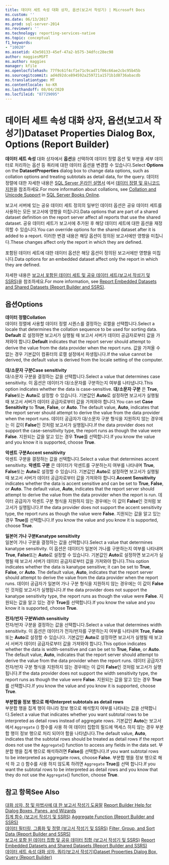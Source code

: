 ```yaml
---
title: 데이터 세트 속성 대화 상자, 옵션(보고서 작성기) | Microsoft Docs
ms.custom: ''
ms.date: 06/13/2017
ms.prod: sql-server-2014
ms.reviewer: ''
ms.technology: reporting-services-native
ms.topic: conceptual
f1_keywords:
- "10020"
ms.assetid: 43e50133-45ef-47a2-b575-34dfcc28ec98
author: maggiesMSFT
ms.author: maggies
manager: kfile
ms.openlocfilehash: 77f9c61f4cf1e71c9cad71f06c66ae2cbc95b45b
ms.sourcegitcommit: ad4d92dce894592a259721a1571b1d8736abacdb
ms.translationtype: MT
ms.contentlocale: ko-KR
ms.lasthandoff: 08/04/2020
ms.locfileid: "87729095"
---
```

# <a name="dataset-properties-dialog-box-options-report-builder"></a><span data-ttu-id="d4637-102">데이터 세트 속성 대화 상자, 옵션(보고서 작성기)</span><span class="sxs-lookup"><span data-stu-id="d4637-102">Dataset Properties Dialog Box, Options (Report Builder)</span></span>
  <span data-ttu-id="d4637-103">**데이터 세트 속성** 대화 상자에서 **옵션**을 선택하여 데이터 정렬 옵션 및 부분을 세부 데이터로 처리하는 옵션 등 쿼리에 대한 데이터 옵션을 변경할 수 있습니다.</span><span class="sxs-lookup"><span data-stu-id="d4637-103">Select **Options** on the **DatasetProperties** dialog box to change data options, such as collation options and treating subtotals as detail data, for the query.</span></span> <span data-ttu-id="d4637-104">데이터 정렬에 대한 자세한 내용은 [SQL Server 온라인 설명서](../../relational-databases/collations/collation-and-unicode-support.md) 에서 [데이터 정렬 및 유니코드 지원](https://go.microsoft.com/fwlink/?linkid=98335)을 참조하세요.</span><span class="sxs-lookup"><span data-stu-id="d4637-104">For more information about collations, see [Collation and Unicode Support](../../relational-databases/collations/collation-and-unicode-support.md) in [SQL Server Books Online](https://go.microsoft.com/fwlink/?linkid=98335).</span></span>  
  
 <span data-ttu-id="d4637-105">보고서 서버에 있는 공유 데이터 세트 정의의 일부인 데이터 옵션은 공유 데이터 세트를 사용하는 모든 보고서에 영향을 미칩니다.</span><span class="sxs-lookup"><span data-stu-id="d4637-105">Data options that are part of a shared dataset definition on the report server affect all reports that use the shared dataset.</span></span> <span data-ttu-id="d4637-106">공유 데이터 세트가 보고서에 추가된 후 해당 데이터 세트에 대한 옵션을 재정의할 수 있습니다.</span><span class="sxs-lookup"><span data-stu-id="d4637-106">You can override options for the shared dataset after it is added to a report.</span></span> <span data-ttu-id="d4637-107">이러한 변경 내용은 해당 옵션이 정의된 보고서에만 영향을 미칩니다.</span><span class="sxs-lookup"><span data-stu-id="d4637-107">These changes affect only the report in which they are defined.</span></span>  
  
 <span data-ttu-id="d4637-108">포함된 데이터 세트에 대한 데이터 옵션은 해당 옵션이 정의된 보고서에만 영향을 미칩니다.</span><span class="sxs-lookup"><span data-stu-id="d4637-108">Data options for an embedded dataset affect only the report in which they are defined.</span></span>  
  
 <span data-ttu-id="d4637-109">자세한 내용은 [보고서 포함된 데이터 세트 및 공유 데이터 세트&#40;보고서 작성기 및 SSRS&#41;](report-embedded-datasets-and-shared-datasets-report-builder-and-ssrs.md)을 참조하세요.</span><span class="sxs-lookup"><span data-stu-id="d4637-109">For more information, see [Report Embedded Datasets and Shared Datasets &#40;Report Builder and SSRS&#41;](report-embedded-datasets-and-shared-datasets-report-builder-and-ssrs.md).</span></span>  
  
## <a name="options"></a><span data-ttu-id="d4637-110">옵션</span><span class="sxs-lookup"><span data-stu-id="d4637-110">Options</span></span>  
 <span data-ttu-id="d4637-111">**데이터 정렬**</span><span class="sxs-lookup"><span data-stu-id="d4637-111">**Collation**</span></span>  
 <span data-ttu-id="d4637-112">데이터 정렬에 사용할 데이터 정렬 시퀀스를 결정하는 로캘을 선택합니다.</span><span class="sxs-lookup"><span data-stu-id="d4637-112">Select a locale that determines the collation sequence to be used for sorting data.</span></span> <span data-ttu-id="d4637-113">**Default** 로 설정하면 보고서가 실행될 때 보고서 서버가 데이터 공급자로부터 값을 가져와야 합니다.</span><span class="sxs-lookup"><span data-stu-id="d4637-113">**Default** indicates that the report server should attempt to derive the value from the data provider when the report runs.</span></span> <span data-ttu-id="d4637-114">값을 가져올 수 없는 경우 기본값이 컴퓨터의 로캘 설정에서 파생됩니다.</span><span class="sxs-lookup"><span data-stu-id="d4637-114">If the value cannot be derived, the default value is derived from the locale setting of the computer.</span></span>  
  
 <span data-ttu-id="d4637-115">**대/소문자 구분**</span><span class="sxs-lookup"><span data-stu-id="d4637-115">**Case sensitivity**</span></span>  
 <span data-ttu-id="d4637-116">대/소문자 구분을 결정하는 값을 선택합니다.</span><span class="sxs-lookup"><span data-stu-id="d4637-116">Select a value that determines case sensitivity.</span></span> <span data-ttu-id="d4637-117">이 옵션은 데이터가 대/소문자를 구분하는지 여부를 나타냅니다.</span><span class="sxs-lookup"><span data-stu-id="d4637-117">This option indicates whether the data is case-sensitive.</span></span> <span data-ttu-id="d4637-118">**대/소문자 구분** 은 **True**, **False**또는 **Auto**로 설정할 수 있습니다. 기본값인 **Auto**로 설정하면 보고서가 실행될 때 보고서 서버가 데이터 공급자로부터 값을 가져와야 합니다.</span><span class="sxs-lookup"><span data-stu-id="d4637-118">You can set **Case Sensitivity** to **True**, **False**, or **Auto**. The default value, **Auto**, indicates that the report server should attempt to derive the value from the data provider when the report runs.</span></span> <span data-ttu-id="d4637-119">데이터 공급자가 대/소문자 구분 형식을 지원하지 않는 경우에는 이 값이 **False**인 것처럼 보고서가 실행됩니다.</span><span class="sxs-lookup"><span data-stu-id="d4637-119">If the data provider does not support the case-sensitivity type, the report runs as though the value were **False**.</span></span> <span data-ttu-id="d4637-120">지원되는 값을 알고 있는 경우 **True**를 선택합니다.</span><span class="sxs-lookup"><span data-stu-id="d4637-120">If you know the value and you know it is supported, choose **True**.</span></span>  
  
 <span data-ttu-id="d4637-121">**악센트 구분**</span><span class="sxs-lookup"><span data-stu-id="d4637-121">**Accent sensitivity**</span></span>  
 <span data-ttu-id="d4637-122">악센트 구분을 결정하는 값을 선택합니다.</span><span class="sxs-lookup"><span data-stu-id="d4637-122">Select a value that determines accent sensitivity.</span></span> <span data-ttu-id="d4637-123">**악센트 구분** 은 데이터가 악센트를 구분하는지 여부를 나타내며 **True**, **False**또는 **Auto**로 설정할 수 있습니다. 기본값인 **Auto**로 설정하면 보고서가 실행될 때 보고서 서버가 데이터 공급자로부터 값을 가져와야 합니다.</span><span class="sxs-lookup"><span data-stu-id="d4637-123">**Accent Sensitivity** indicates whether the data is accent sensitive and can be set to **True**, **False**, or **Auto**. The default value, **Auto**, indicates that the report server should attempt to derive the value from the data provider when the report is run.</span></span> <span data-ttu-id="d4637-124">데이터 공급자가 악센트 구분 형식을 지원하지 않는 경우에는 이 값이 **False**인 것처럼 보고서가 실행됩니다.</span><span class="sxs-lookup"><span data-stu-id="d4637-124">If the data provider does not support the accent sensitivity type, the report runs as though the value were **False**.</span></span> <span data-ttu-id="d4637-125">지원되는 값을 알고 있는 경우 **True**를 선택합니다.</span><span class="sxs-lookup"><span data-stu-id="d4637-125">If you know the value and you know it is supported, choose **True**.</span></span>  
  
 <span data-ttu-id="d4637-126">**일본어 가나 구분**</span><span class="sxs-lookup"><span data-stu-id="d4637-126">**Kanatype sensitivity**</span></span>  
 <span data-ttu-id="d4637-127">일본어 가나 구분을 결정하는 값을 선택합니다.</span><span class="sxs-lookup"><span data-stu-id="d4637-127">Select a value that determines kanatype sensitivity.</span></span> <span data-ttu-id="d4637-128">이 옵션은 데이터가 일본어 가나를 구분하는지 여부를 나타내며 **True**, **False**또는 **Auto**로 설정할 수 있습니다. 기본값인 **Auto**로 설정하면 보고서가 실행될 때 보고서 서버가 데이터 공급자로부터 값을 가져와야 합니다.</span><span class="sxs-lookup"><span data-stu-id="d4637-128">This option indicates whether the data is kanatype sensitive; it can be set to **True**, **False**, or **Auto**. The default value, **Auto**, indicates that the report server should attempt to derive the value from the data provider when the report runs.</span></span> <span data-ttu-id="d4637-129">데이터 공급자가 일본어 가나 구분 형식을 지원하지 않는 경우에는 이 값이 **False**인 것처럼 보고서가 실행됩니다.</span><span class="sxs-lookup"><span data-stu-id="d4637-129">If the data provider does not support the kanatype sensitivity type, the report runs as though the value were **False**.</span></span> <span data-ttu-id="d4637-130">지원되는 값을 알고 있는 경우 **True**를 선택합니다.</span><span class="sxs-lookup"><span data-stu-id="d4637-130">If you know the value and you know it is supported, choose **True**.</span></span>  
  
 <span data-ttu-id="d4637-131">**전자/반자 구분**</span><span class="sxs-lookup"><span data-stu-id="d4637-131">**Width sensitivity**</span></span>  
 <span data-ttu-id="d4637-132">전자/반자 구분을 결정하는 값을 선택합니다.</span><span class="sxs-lookup"><span data-stu-id="d4637-132">Select a value that determines width sensitivity.</span></span> <span data-ttu-id="d4637-133">이 옵션은 데이터가 전자/반자를 구분하는지 여부를 나타내며 **True**, **False**또는 **Auto**로 설정할 수 있습니다. 기본값인 **Auto**로 설정하면 보고서가 실행될 때 보고서 서버가 데이터 공급자로부터 값을 가져와야 합니다.</span><span class="sxs-lookup"><span data-stu-id="d4637-133">This option indicates whether the data is width-sensitive and can be set to **True**, **False**, or **Auto**. The default value, **Auto**, indicates that the report server should attempt to derive the value from the data provider when the report runs.</span></span> <span data-ttu-id="d4637-134">데이터 공급자가 전자/반자 구분 형식을 지원하지 않는 경우에는 이 값이 **False**인 것처럼 보고서가 실행됩니다.</span><span class="sxs-lookup"><span data-stu-id="d4637-134">If the data provider does not support the width sensitivity type, the report runs as though the value were **False**.</span></span> <span data-ttu-id="d4637-135">지원되는 값을 알고 있는 경우 **True**를 선택합니다.</span><span class="sxs-lookup"><span data-stu-id="d4637-135">If you know the value and you know it is supported, choose **True**.</span></span>  
  
 <span data-ttu-id="d4637-136">**부분합을 정보 행으로 해석**</span><span class="sxs-lookup"><span data-stu-id="d4637-136">**Interpret subtotals as detail rows**</span></span>  
 <span data-ttu-id="d4637-137">부분합 행을 집계 행이 아니라 정보 행으로 해석할지 여부를 나타내는 값을 선택합니다.</span><span class="sxs-lookup"><span data-stu-id="d4637-137">Select a value that indicates whether you want subtotal rows to be interpreted as detail rows instead of aggregate rows.</span></span> <span data-ttu-id="d4637-138">기본값인 **Auto**는 보고서에서 `Aggregate` () 함수를 사용 하 여 데이터 집합의 필드에 액세스 하지 않는 경우 부분합 행이 정보 행으로 처리 되어야 함을 나타냅니다.</span><span class="sxs-lookup"><span data-stu-id="d4637-138">The default value, **Auto**, indicates that the subtotal rows should be treated as detail rows if the report does not use the `Aggregate`() function to access any fields in the data set.</span></span> <span data-ttu-id="d4637-139">부분합 행을 집계 행으로 해석하려면 **False**를 선택합니다.</span><span class="sxs-lookup"><span data-stu-id="d4637-139">If you want subtotal rows to be interpreted as aggregate rows, choose **False**.</span></span> <span data-ttu-id="d4637-140">부분합 행을 정보 행으로 해석 하 고 () 함수를 사용 하지 않도록 하려면 `Aggregate` **True**를 선택 합니다.</span><span class="sxs-lookup"><span data-stu-id="d4637-140">If you want the subtotal rows to be interpreted as detail rows and you know that they do not use the `Aggregate`() function, choose **True**.</span></span>  
  
## <a name="see-also"></a><span data-ttu-id="d4637-141">참고 항목</span><span class="sxs-lookup"><span data-stu-id="d4637-141">See Also</span></span>  
 <span data-ttu-id="d4637-142">[대화 상자, 창 및 마법사에 대 한 보고서 작성기 도움말](../report-builder-help-for-dialog-boxes-panes-and-wizards.md) </span><span class="sxs-lookup"><span data-stu-id="d4637-142">[Report Builder Help for Dialog Boxes, Panes, and Wizards](../report-builder-help-for-dialog-boxes-panes-and-wizards.md) </span></span>  
 <span data-ttu-id="d4637-143">[집계 함수 &#40;보고서 작성기 및 SSRS&#41;](../report-design/report-builder-functions-aggregate-function.md) </span><span class="sxs-lookup"><span data-stu-id="d4637-143">[Aggregate Function &#40;Report Builder and SSRS&#41;](../report-design/report-builder-functions-aggregate-function.md) </span></span>  
 <span data-ttu-id="d4637-144">[데이터 필터링, 그룹화 및 정렬 &#40;보고서 작성기 및 SSRS&#41;](../report-design/filter-group-and-sort-data-report-builder-and-ssrs.md) </span><span class="sxs-lookup"><span data-stu-id="d4637-144">[Filter, Group, and Sort Data &#40;Report Builder and SSRS&#41;](../report-design/filter-group-and-sort-data-report-builder-and-ssrs.md) </span></span>  
 <span data-ttu-id="d4637-145">[보고서 포함 된 데이터 집합 및 공유 데이터 집합 &#40;보고서 작성기 및 SSRS&#41;](report-embedded-datasets-and-shared-datasets-report-builder-and-ssrs.md) </span><span class="sxs-lookup"><span data-stu-id="d4637-145">[Report Embedded Datasets and Shared Datasets &#40;Report Builder and SSRS&#41;](report-embedded-datasets-and-shared-datasets-report-builder-and-ssrs.md) </span></span>  
 [<span data-ttu-id="d4637-146">데이터 세트 속성 대화 상자, 쿼리&#40;보고서 작성기&#41;</span><span class="sxs-lookup"><span data-stu-id="d4637-146">Dataset Properties Dialog Box, Query &#40;Report Builder&#41;</span></span>](dataset-properties-dialog-box-query-report-builder.md)  
  
  
